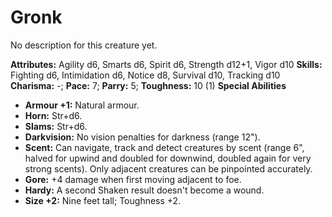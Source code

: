 # Gronk

No description for this creature yet.

**Attributes:** Agility d6, Smarts d6, Spirit d6, Strength d12+1, Vigor
d10
**Skills:** Fighting d6, Intimidation d6, Notice d8, Survival d10,
Tracking d10
**Charisma:** -; **Pace:** 7; **Parry:** 5; **Toughness:** 10 (1)
**Special Abilities**

- **Armour +1:** Natural armour.
- **Horn:** Str+d6.
- **Slams:** Str+d6.
- **Darkvision:** No vision penalties for darkness (range 12").
- **Scent:** Can navigate, track and detect creatures by scent (range
6", halved for upwind and doubled for downwind, doubled again for very
strong scents). Only adjacent creatures can be pinpointed accurately.
- **Gore:** +4 damage when first moving adjacent to foe.
- **Hardy:** A second Shaken result doesn't become a wound.
- **Size +2:** Nine feet tall; Toughness +2.

